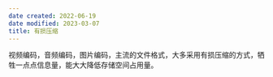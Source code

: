 ```yaml
---
date created: 2022-06-19
date modified: 2023-03-07
title: 有损压缩
---
```


视频编码，音频编码，图片编码，主流的文件格式，大多采用有损压缩的方式，牺牲一点点信息量，能大大降低存储空间占用量。
